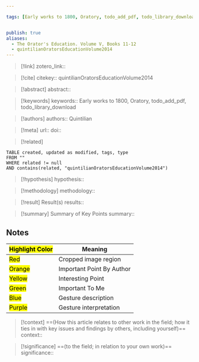 ```yaml
---

tags: [Early works to 1800, Oratory, todo_add_pdf, todo_library_download]


publish: true
aliases: 
  - The Orator's Education. Volume V, Books 11-12
  - quintilianOratorsEducationVolume2014
---
```


> [!link]
> zotero_link:: 

> [!cite]
> citekey:: quintilianOratorsEducationVolume2014

> [!abstract]
> abstract:: 

> [!keywords]
> keywords:: Early works to 1800, Oratory, todo_add_pdf, todo_library_download

> [!authors]
> authors:: Quintilian

> [!meta]
> url:: 
> doi:: 

> [!related]


```dataview
TABLE created, updated as modified, tags, type
FROM ""
WHERE related != null
AND contains(related, "quintilianOratorsEducationVolume2014")
```

> [!hypothesis]
> hypothesis:: 

> [!methodology] 
> methodology:: 

> [!result] Result(s) 
> results::

> [!summary] Summary of Key Points
> summary:: 

## Notes

| <mark class="hltr-grey">Highlight Color</mark> | Meaning                   |
| ---------------------------------------------- | ------------------------- |
| <mark class="hltr-red">Red</mark>              | Cropped image region      |
| <mark class="hltr-orange">Orange</mark>        | Important Point By Author |
| <mark class="hltr-yellow">Yellow</mark>        | Interesting Point         |
| <mark class="hltr-green">Green</mark>          | Important To Me           |
| <mark class="hltr-blue">Blue</mark>            | Gesture description       |
| <mark class="hltr-purple">Purple</mark>        | Gesture interpretation    |



> [!context]
> ==(How this article relates to other work in the field; how it ties in with key issues and findings by others, including yourself)==
> context:: 

> [!significance]
> ==(to the field; in relation to your own work)==
> significance:: 
